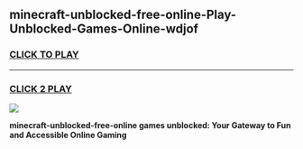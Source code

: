 
## minecraft-unblocked-free-online-Play-Unblocked-Games-Online-wdjof
<h3>
<a href="https://premium76.site?title=minecraft-unblocked-free-online&ref=25A">CLICK TO PLAY</a></h3>
<hr>

<h3>
<a href="https://premium76.site?title=minecraft-unblocked-free-online&ref=25A">CLICK 2 PLAY</a>
  
</h3>

<a href="https://premium76.site?title=minecraft-unblocked-free-online&ref=25A"><img src="https://clearcache.store/games.png"></a>


**minecraft-unblocked-free-online games unblocked: Your Gateway to Fun and Accessible Online Gaming**
